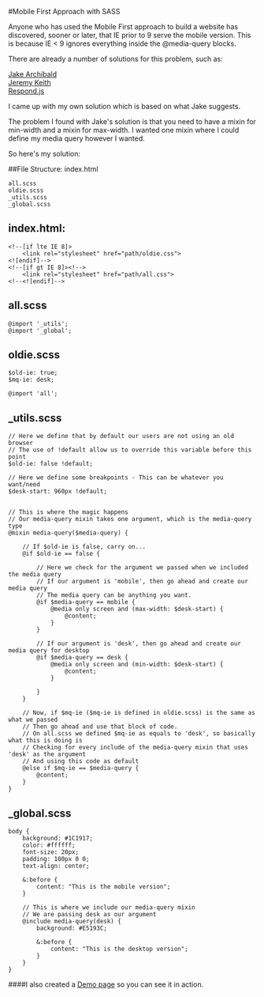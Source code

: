 #Mobile First Approach with SASS

Anyone who has used the Mobile First approach to build a website has discovered, sooner or later, that IE prior to 9 serve the mobile version.
This is because IE < 9 ignores everything inside the @media-query blocks.

There are already a number of solutions for this problem, such as:

[Jake Archibald](http://jakearchibald.github.io/sass-ie/) <br>
[Jeremy Keith](http://adactio.com/journal/4494/) <br>
[Respond.js](https://github.com/scottjehl/Respond)

I came up with my own solution which is based on what Jake suggests.

The problem I found with Jake's solution is that you need to have a mixin for min-width and a mixin for max-width.
I wanted one mixin where I could define my media query however I wanted.

So here's my solution:

##File Structure:
	index.html

	all.scss
	oldie.scss
	_utils.scss
	_global.scss

## index.html:

	<!--[if lte IE 8]>
	    <link rel="stylesheet" href="path/oldie.css">
	<![endif]-->
	<!--[if gt IE 8]><!-->
	    <link rel="stylesheet" href="path/all.css">
	<!--<![endif]-->


## all.scss

	@import '_utils';
	@import '_global';


## oldie.scss

	$old-ie: true;
	$mq-ie: desk;

	@import 'all';


## _utils.scss

	// Here we define that by default our users are not using an old browser
	// The use of !default allow us to override this variable before this point
	$old-ie: false !default;

	// Here we define some breakpoints - This can be whatever you want/need
    $desk-start: 960px !default;


    // This is where the magic happens
    // Our media-query mixin takes one argument, which is the media-query type
    @mixin media-query($media-query) {

    	// If $old-ie is false, carry on...
        @if $old-ie == false {

        	// Here we check for the argument we passed when we included the media query
        	// If our argument is 'mobile', then go ahead and create our media query
        	// The media query can be anything you want.
            @if $media-query == mobile {
                @media only screen and (max-width: $desk-start) {
                	@content;
                }
            }

            // If our argument is 'desk', then go ahead and create our media query for desktop
            @if $media-query == desk {
                @media only screen and (min-width: $desk-start) {
                	@content;
                }

            }
        }

        // Now, if $mq-ie ($mq-ie is defined in oldie.scss) is the same as what we passed
        // Then go ahead and use that block of code.
        // On all.scss we defined $mq-ie as equals to 'desk', so basically what this is doing is
        // Checking for every include of the media-query mixin that uses 'desk' as the argument
        // And using this code as default
        @else if $mq-ie == $media-query {
        	@content;
        }
    }

## _global.scss
	body {
		background: #1C1917;
		color: #ffffff;
		font-size: 20px;
		padding: 100px 0 0;
		text-align: center;

		&:before {
			content: "This is the mobile version";
		}

		// This is where we include our media-query mixin
		// We are passing desk as our argument
		@include media-query(desk) {
			background: #E5193C;

			&:before {
				content: "This is the desktop version";
			}
		}
	}

####I also created a [Demo page](http://www.pedroduarte.me/mobile-first-sass/) so you can see it in action.
